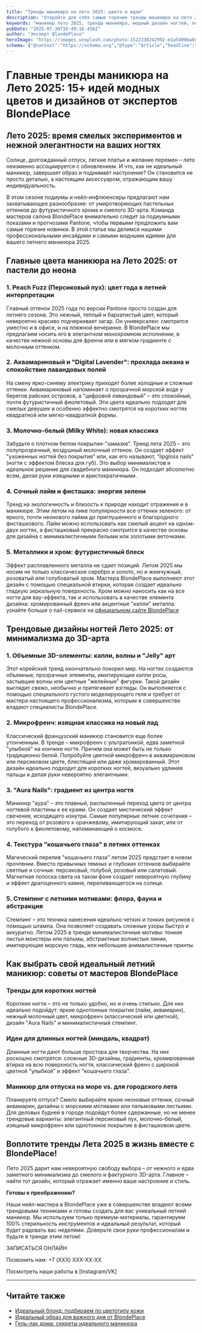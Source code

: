 ```yaml
---
title: "Тренды маникюра на лето 2025: цвета и идеи"
description: "Откройте для себя самые горячие тренды маникюра на лето 2025! Вдохновляйтесь новыми цветами, дизайнами и идеями от BlondePlace."
keywords: "маникюр лето 2025, тренды маникюра, модный дизайн ногтей, летние цвета, идеи для маникюра, BlondePlace"
pubDate: "2025-07-30T16:49:16.456Z"
author: "Эксперт BlondePlace"
heroImage: "https://images.unsplash.com/photo-1522338242992-e1a54906a8da?q=80&w=2070&auto=format&fit=crop"
schema: {"@context":"https://schema.org","@type":"Article","headline":"Тренды маникюра на лето 2025: цвета и идеи","description":"Откройте для себя самые горячие тренды маникюра на лето 2025! Вдохновляйтесь новыми цветами, дизайнами и идеями от BlondePlace.","image":{"@type":"ImageObject","url":"https://images.unsplash.com/photo-1522338242992-e1a54906a8da?q=80&w=2070&auto=format&fit=crop"},"author":{"@type":"Person","name":"Эксперт BlondePlace"},"publisher":{"@type":"Organization","name":"Блог BlondePlace","logo":{"@type":"ImageObject","url":"https://blondeplace.netlify.app/favicon.ico"}},"datePublished":"2025-07-30T16:49:16.456Z","dateModified":"2025-07-30T16:49:16.456Z","mainEntityOfPage":{"@type":"WebPage","@id":"https://blondeplace.netlify.app/blog/trendy-manikyura-na-leto-2025-cveta-i-dizayny/"},"aggregateRating":{"@type":"AggregateRating","ratingValue":"4.8","reviewCount":693,"bestRating":"5","worstRating":"1"}}
---
```

# Главные тренды маникюра на Лето 2025: 15+ идей модных цветов и дизайнов от экспертов BlondePlace

## Лето 2025: время смелых экспериментов и нежной элегантности на ваших ногтях

Солнце, долгожданный отпуск, легкие платья и желание перемен – лето неизменно ассоциируется с обновлением. И что, как не идеальный маникюр, завершает образ и поднимает настроение? Он становится не просто деталью, а настоящим аксессуаром, отражающим вашу индивидуальность.

В этом сезоне подиумы и нейл-инфлюенсеры предлагают нам захватывающее разнообразие: от умиротворяющих пастельных оттенков до футуристичного хрома и смелого 3D-арта. Команда мастеров салона BlondePlace внимательно следит за подиумными показами и прогнозами Pantone, чтобы первыми предложить вам самые горячие новинки. В этой статье мы делимся нашими профессиональными инсайдами и самыми модными идеями для вашего летнего маникюра 2025.

## Главные цвета маникюра на Лето 2025: от пастели до неона

### 1. Peach Fuzz (Персиковый пух): цвет года в летней интерпретации

Главный оттенок 2025 года по версии Pantone просто создан для летнего сезона. Это нежный, теплый и бархатистый цвет, который невероятно красиво подчеркивает загар. Он универсален: смотрится уместно и в офисе, и на пляжной вечеринке. В BlondePlace мы предлагаем носить его в элегантном монохромном исполнении, в качестве нежной основы для френча или в мягком градиенте с молочным оттенком.

### 2. Аквамариновый и "Digital Lavender": прохлада океана и спокойствие лавандовых полей

На смену ярко-синему электрику приходят более холодные и сложные оттенки. Аквамариновый напоминает о прозрачной морской воде у берегов райских островов, а "цифровой лавандовый" – это спокойный, почти футуристичный фиолетовый. Эти цвета идеально подходят для смелых девушек и особенно эффектно смотрятся на коротких ногтях квадратной или мягко-квадратной формы.

### 3. Молочно-белый (Milky White): новая классика

Забудьте о плотном белом покрытии-"замазке". Тренд лета 2025 – это полупрозрачный, воздушный молочный оттенок. Он создает эффект "ухоженных ногтей без покрытия" или, как его называют, "lipgloss nails" (ногти с эффектом блеска для губ). Это выбор минималистов и идеальное решение для свадебного маникюра. Он подходит абсолютно всем, делая руки изящными и аристократичными.

### 4. Сочный лайм и фисташка: энергия зелени

Тренд на экологичность и близость к природе находит отражение и в маникюре. Этим летом на пике популярности все оттенки зеленого: от яркого, почти неонового лайма до приглушенного и благородного фисташкового. Лайм можно использовать как смелый акцент на одном-двух ногтях, а фисташковый прекрасно смотрится в качестве основы для дизайна с минималистичными белыми или золотыми веточками.

### 5. Металлики и хром: футуристичный блеск

Эффект расплавленного металла не сдает позиций. Летом 2025 мы носим не только классическое серебро и золото, но и жемчужный, розоватый или голубоватый хром. Мастера BlondePlace выполняют этот дизайн с помощью специальной втирки, которая создает идеально гладкую зеркальную поверхность. Хром можно наносить как на все ногти для вау-эффекта, так и использовать в качестве элемента дизайна: хромированный френч или акцентные "капли" металла. узнайте больше о nail-сервисе на <a href="https://blondeplace.ru/#services" target="_blank" rel="nofollow">официальном сайте BlondePlace</a>

## Трендовые дизайны ногтей Лето 2025: от минимализма до 3D-арта

### 1. Объемные 3D-элементы: капли, волны и "Jelly" арт

Этот корейский тренд окончательно покорил мир. На ногтях создаются объемные, прозрачные элементы, имитирующие капли росы, застывшие волны или цветные "желейные" фигурки. Такой дизайн выглядит свежо, необычно и притягивает взгляды. Он выполняется с помощью специального густого моделирующего геля и требует от мастера настоящего профессионализма, которым в совершенстве владеют специалисты BlondePlace.

### 2. Микрофренч: изящная классика на новый лад

Классический французский маникюр становится еще более утонченным. В тренде – микрофренч с ультратонкой, едва заметной "улыбкой" на кончике ногтя. Причем она может быть не только традиционно белой. Попробуйте цветной микрофренч в аквамариновом или персиковом цвете, блестящий или даже хромированный. Этот дизайн идеально подходит для коротких ногтей, визуально удлиняя пальцы и делая руки невероятно элегантными.

### 3. "Aura Nails": градиент из центра ногтя

Маникюр "аура" – это плавный, распыленный переход цвета от центра ногтевой пластины к ее краям. Он создает мистический эффект свечения, исходящего изнутри. Самые популярные летние сочетания – это переход от розового к оранжевому, имитирующий закат, или от голубого к фиолетовому, напоминающий о космосе.

### 4. Текстура "кошачьего глаза" в летних оттенках

Магический перелив "кошачьего глаза" летом 2025 предстает в новом прочтении. Вместо привычных темных и глубоких оттенков выбирайте светлые и сочные: персиковый, голубой, розовый или салатовый. Магнитная полоска света на таком фоне создает невероятную глубину и эффект драгоценного камня, переливающегося на солнце.

### 5. Стемпинг с летними мотивами: флора, фауна и абстракция

Стемпинг – это техника нанесения идеально четких и тонких рисунков с помощью штампа. Она позволяет создавать сложные узоры быстро и аккуратно. Летом 2025 в тренде минималистичные мотивы: тонкие листья монстеры или пальмы, абстрактные волнистые линии, имитирующие морскую гладь, или небольшие анималистичные принты.

## Как выбрать свой идеальный летний маникюр: советы от мастеров BlondePlace

### Тренды для коротких ногтей

Короткие ногти – это не только удобно, но и очень стильно. Для них идеально подойдут: яркие однотонные покрытия (лайм, аквамарин), нежный молочный цвет, микрофренч (классический или цветной), дизайн "Aura Nails" и минималистичный стемпинг.

### Идеи для длинных ногтей (миндаль, квадрат)

Длинные ногти дают больше простора для творчества. На них роскошно смотрятся: сложные 3D-дизайны, градиенты, хромированная втирка на всю поверхность ногтя, классический френч с широкой цветной "улыбкой" и эффект "кошачьего глаза".

### Маникюр для отпуска на море vs. для городского лета

Планируете отпуск? Смело выбирайте яркие неоновые оттенки, сочный аквамарин, дизайны с морскими мотивами или пальмовыми листьями. Для деловых будней в городе подойдут более сдержанные, но не менее трендовые варианты: элегантный персиковый пух, молочно-белый, изящный микрофренч или однотонное покрытие в фисташковом цвете.

## Воплотите тренды Лета 2025 в жизнь вместе с BlondePlace!

Лето 2025 дарит нам невероятную свободу выбора – от нежного и едва заметного минимализма до смелого и фактурного 3D-арта. Главное – найти тот дизайн, который отражает именно ваше настроение и стиль.

**Готовы к преображению?**

Наши нейл-мастера в BlondePlace уже в совершенстве владеют всеми трендовыми техниками и готовы создать для вас уникальный летний маникюр. Мы используем только премиум-материалы, гарантируем 100% стерильность инструментов и идеальный результат, который будет радовать вас неделями. Доверьте свои руки профессионалам и будьте в тренде этим летом!

ЗАПИСАТЬСЯ ОНЛАЙН

Позвонить нам: +7 (XXX) XXX-XX-XX

Посмотреть наши работы в [Instagram/VK]

---

## Читайте также

*   [Идеальный блонд: подбираем по цветотипу кожи](/blog/kak-podobrat-idealnyy-ottenok-blonda-po-cvetotipu/)
*   [Идеальный образ для важного дня от BlondePlace](/blog/podgotovka-k-vazhnym-sobytiyam/)
*   [Гель-лак дома: секреты идеального маникюра](/blog/gel-lak-v-domashnih-usloviyah/)


